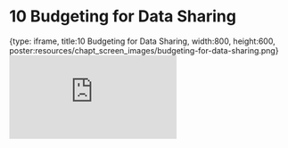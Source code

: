 # 10 Budgeting for Data Sharing
 
{type: iframe, title:10 Budgeting for Data Sharing, width:800, height:600, poster:resources/chapt_screen_images/budgeting-for-data-sharing.png}
![](https://hutchdatascience.org/NIH_Data_Sharing/budgeting-for-data-sharing.html)
 

 
